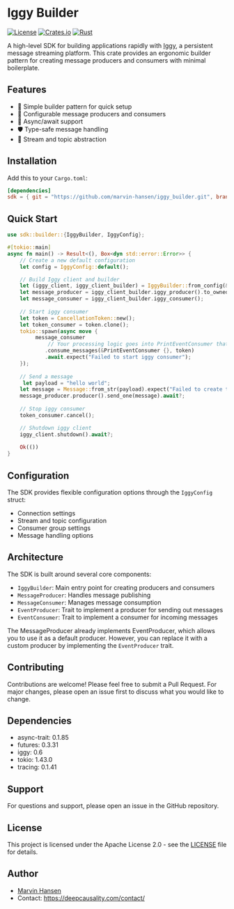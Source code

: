 # Iggy Builder 

[![License](https://img.shields.io/badge/license-Apache%202.0-blue.svg)](LICENSE)
[![Crates.io](https://img.shields.io/crates/v/sdk.svg)](https://crates.io/crates/sdk)
[![Rust](https://img.shields.io/badge/rust-2021_edition-orange.svg)](https://www.rust-lang.org)

A high-level SDK for building applications rapidly with [Iggy](https://iggy.rs), a persistent message streaming platform. 
This crate provides an ergonomic builder pattern for creating message producers and consumers with minimal boilerplate.

## Features

- 🚀 Simple builder pattern for quick setup
- 🔧 Configurable message producers and consumers
- 🔄 Async/await support
- 🛡️ Type-safe message handling
- 🎯 Stream and topic abstraction

## Installation

Add this to your `Cargo.toml`:

```toml
[dependencies]
sdk = { git = "https://github.com/marvin-hansen/iggy_builder.git", branch = "main" }
```

## Quick Start

```rust
use sdk::builder::{IggyBuilder, IggyConfig};

#[tokio::main]
async fn main() -> Result<(), Box<dyn std::error::Error>> {
    // Create a new default configuration
    let config = IggyConfig::default();

    // Build Iggy client and builder
    let (iggy_client, iggy_client_builder) = IggyBuilder::from_config(&config).await?
    let message_producer = iggy_client_builder.iggy_producer().to_owned();
    let message_consumer = iggy_client_builder.iggy_consumer(); 
  
    // Start iggy consumer
    let token = CancellationToken::new();
    let token_consumer = token.clone();
    tokio::spawn(async move {
         message_consumer
             // Your processing logic goes into PrintEventConsumer that implements EventConsumer 
            .consume_messages(&PrintEventConsumer {}, token)
            .await.expect("Failed to start iggy consumer");
    });
    
    // Send a message
     let payload = "hello world";
    let message = Message::from_str(payload).expect("Failed to create test message"); 
    message_producer.producer().send_one(message).await?;
     
    // Stop iggy consumer  
    token_consumer.cancel();

    // Shutdown iggy client 
    iggy_client.shutdown().await?;
       
    Ok(())
}
```

## Configuration

The SDK provides flexible configuration options through the `IggyConfig` struct:

- Connection settings
- Stream and topic configuration
- Consumer group settings
- Message handling options

## Architecture

The SDK is built around several core components:

- `IggyBuilder`: Main entry point for creating producers and consumers
- `MessageProducer`: Handles message publishing
- `MessageConsumer`: Manages message consumption
- `EventProducer`: Trait to implement a producer for sending out messages
- `EventConsumer`: Trait to implement a consumer for incoming messages

The MessageProducer already implements EventProducer, which allows you to use it as a default producer.
However, you can replace it with a custom producer by implementing the `EventProducer` trait.

## Contributing

Contributions are welcome! Please feel free to submit a Pull Request. For major changes, please open an issue first to discuss what you would like to change.

## Dependencies

- async-trait: 0.1.85
- futures: 0.3.31
- iggy: 0.6
- tokio: 1.43.0
- tracing: 0.1.41


## Support

For questions and support, please open an issue in the GitHub repository.

## License

This project is licensed under the Apache License 2.0 - see the [LICENSE](LICENSE) file for details.

## Author
* [Marvin Hansen](https://github.com/marvin-hansen)
* Contact: https://deepcausality.com/contact/